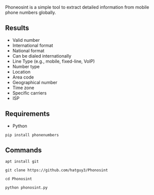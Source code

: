 Phoneosint is a simple tool to extract detailed information from mobile phone numbers globally.

Results
---
- Valid number
- International format
- National format
- Can be dialed internationally
- Line Type (e.g., mobile, fixed-line, VoIP)
- Number type
- Location
- Area code
- Geographical number
- Time zone
- Specific carriers
- ISP

Requirements
---
* Python

`pip install phonenumbers`

Commands
---
`apt install git`

`git clone https://github.com/hatguy3/Phonosint`

`cd Phonosint`

`python phonosint.py`
